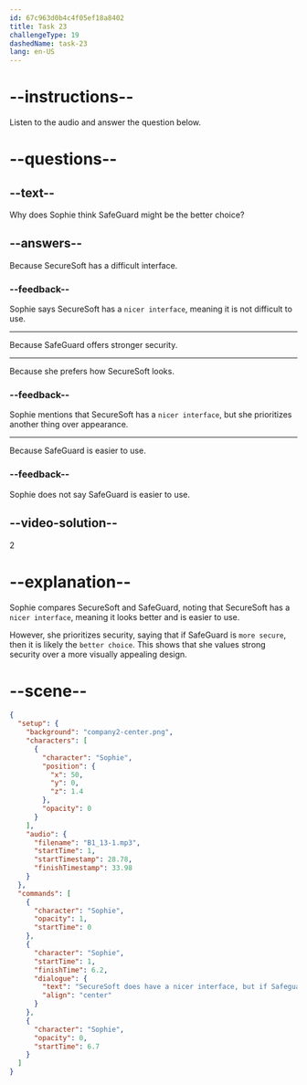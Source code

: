 ```yaml
---
id: 67c963d0b4c4f05ef18a8402
title: Task 23
challengeType: 19
dashedName: task-23
lang: en-US
---
```


<!-- (audio) Sophie: SecureSoft does have a nicer interface, but if SafeGuard is more secure, it's probably the better choice. -->

# --instructions--

Listen to the audio and answer the question below.

# --questions--

## --text--

Why does Sophie think SafeGuard might be the better choice?

## --answers--

Because SecureSoft has a difficult interface.

### --feedback--

Sophie says SecureSoft has a `nicer interface`, meaning it is not difficult to use.

---

Because SafeGuard offers stronger security.

---

Because she prefers how SecureSoft looks.

### --feedback--

Sophie mentions that SecureSoft has a `nicer interface`, but she prioritizes another thing over appearance.

---

Because SafeGuard is easier to use.

### --feedback--

Sophie does not say SafeGuard is easier to use.

## --video-solution--

2

# --explanation--

Sophie compares SecureSoft and SafeGuard, noting that SecureSoft has a `nicer interface`, meaning it looks better and is easier to use.

However, she prioritizes security, saying that if SafeGuard is `more secure`, then it is likely the `better choice`. This shows that she values strong security over a more visually appealing design.  

# --scene--

```json
{
  "setup": {
    "background": "company2-center.png",
    "characters": [
      {
        "character": "Sophie",
        "position": {
          "x": 50,
          "y": 0,
          "z": 1.4
        },
        "opacity": 0
      }
    ],
    "audio": {
      "filename": "B1_13-1.mp3",
      "startTime": 1,
      "startTimestamp": 28.78,
      "finishTimestamp": 33.98
    }
  },
  "commands": [
    {
      "character": "Sophie",
      "opacity": 1,
      "startTime": 0
    },
    {
      "character": "Sophie",
      "startTime": 1,
      "finishTime": 6.2,
      "dialogue": {
        "text": "SecureSoft does have a nicer interface, but if Safeguard is more secure, it's probably the better choice.",
        "align": "center"
      }
    },
    {
      "character": "Sophie",
      "opacity": 0,
      "startTime": 6.7
    }
  ]
}
```
